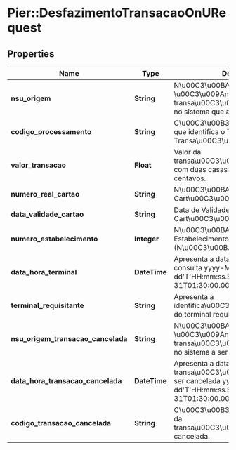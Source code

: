 # Pier::DesfazimentoTransacaoOnURequest

## Properties
Name | Type | Description | Notes
------------ | ------------- | ------------- | -------------
**nsu_origem** | **String** | N\u00C3\u00BAmero Sequencial \u00C3\u009Anico que identifica a transa\u00C3\u00A7\u00C3\u00A3o no sistema que a originou. | [optional] 
**codigo_processamento** | **String** | C\u00C3\u00B3digo de Processamento que identifica o Tipo da Transa\u00C3\u00A7\u00C3\u00A3o. | [optional] 
**valor_transacao** | **Float** | Valor da transa\u00C3\u00A7\u00C3\u00A3o com duas casas decimais para os centavos. | [optional] 
**numero_real_cartao** | **String** | N\u00C3\u00BAmero Real do Cart\u00C3\u00A3o. | [optional] 
**data_validade_cartao** | **String** | Data de Validade do Cart\u00C3\u00A3o. Ex: AAMM | [optional] 
**numero_estabelecimento** | **Integer** | N\u00C3\u00BAmero do Estabelecimento (N\u00C3\u00BAmero+DV). | [optional] 
**data_hora_terminal** | **DateTime** | Apresenta a data e hora local da consulta yyyy-MM-dd&#39;T&#39;HH:mm:ss.SSSZ. Ex: 2000-10-31T01:30:00.000-05:00 | [optional] 
**terminal_requisitante** | **String** | Apresenta a identifica\u00C3\u00A7\u00C3\u00A3o do terminal requisitante | [optional] 
**nsu_origem_transacao_cancelada** | **String** | N\u00C3\u00BAmero Sequencial \u00C3\u009Anico que identifica a transa\u00C3\u00A7\u00C3\u00A3o no sistema a ser cancelada. | [optional] 
**data_hora_transacao_cancelada** | **DateTime** | Apresenta a data e hora local da transa\u00C3\u00A7\u00C3\u00A3o a ser cancelada yyyy-MM-dd&#39;T&#39;HH:mm:ss.SSSZ. Ex: 2000-10-31T01:30:00.000-05:00 | [optional] 
**codigo_transacao_cancelada** | **String** | C\u00C3\u00B3digo de Processamento da transa\u00C3\u00A7\u00C3\u00A3o cancelada. | [optional] 



